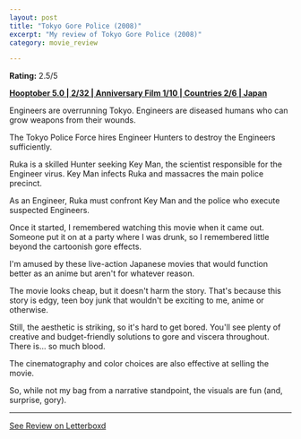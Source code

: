 ```yaml
---
layout: post
title: "Tokyo Gore Police (2008)"
excerpt: "My review of Tokyo Gore Police (2008)"
category: movie_review

---
```


**Rating:** 2.5/5

<b><a href="https://boxd.it/pRFMi/detail" rel="nofollow">Hooptober 5.0 | 2/32 | Anniversary Film 1/10 | Countries 2/6 | Japan</a></b>

Engineers are overrunning Tokyo. Engineers are diseased humans who can grow weapons from their wounds.

The Tokyo Police Force hires Engineer Hunters to destroy the Engineers sufficiently.

Ruka is a skilled Hunter seeking Key Man, the scientist responsible for the Engineer virus. Key Man infects Ruka and massacres the main police precinct.

As an Engineer, Ruka must confront Key Man and the police who execute suspected Engineers.

Once it started, I remembered watching this movie when it came out. Someone put it on at a party where I was drunk, so I remembered little beyond the cartoonish gore effects.

I'm amused by these live-action Japanese movies that would function better as an anime but aren't for whatever reason.

The movie looks cheap, but it doesn't harm the story. That's because this story is edgy, teen boy junk that wouldn't be exciting to me, anime or otherwise.

Still, the aesthetic is striking, so it's hard to get bored. You'll see plenty of creative and budget-friendly solutions to gore and viscera throughout. There is... so much blood.

The cinematography and color choices are also effective at selling the movie.

So, while not my bag from a narrative standpoint, the visuals are fun (and, surprise, gory).

<hr>

[See Review on Letterboxd](https://boxd.it/6cg3Ij)
